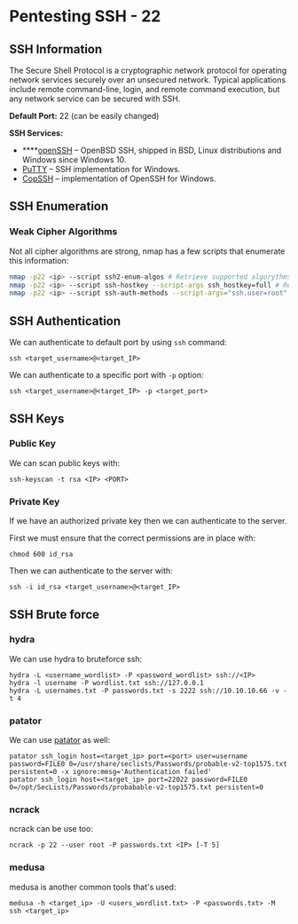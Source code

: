 # Pentesting SSH - 22

## SSH Information

The Secure Shell Protocol is a cryptographic network protocol for operating network services securely over an unsecured network. Typical applications include remote command-line, login, and remote command execution, but any network service can be secured with SSH.

**Default Port:** 22 \(can be easily changed\)

**SSH Services:**

* \*\*\*\*[openSSH](http://www.openssh.org/) – OpenBSD SSH, shipped in BSD, Linux distributions and Windows since Windows 10.
* [PuTTY](https://www.chiark.greenend.org.uk/~sgtatham/putty/) – SSH implementation for Windows.
* [CopSSH](https://www.itefix.net/copssh) – implementation of OpenSSH for Windows.

## SSH Enumeration

### Weak Cipher Algorithms

Not all cipher algorithms are strong, nmap has a few scripts that enumerate this information:

```bash
nmap -p22 <ip> --script ssh2-enum-algos # Retrieve supported algorythms 
nmap -p22 <ip> --script ssh-hostkey --script-args ssh_hostkey=full # Retrieve weak keys
nmap -p22 <ip> --script ssh-auth-methods --script-args="ssh.user=root" # Check authentication methods
```

## SSH Authentication

We can authenticate to default port by using `ssh` command:

```text
ssh <target_username>@<target_IP>
```

We can authenticate to a specific port with `-p` option:

```text
ssh <target_username>@<target_IP> -p <target_port>
```

## SSH Keys

### Public Key

We can scan public keys with:

```text
ssh-keyscan -t rsa <IP> <PORT>
```

### Private Key

If we have an authorized private key then we can authenticate to the server.

First we must ensure that the correct permissions are in place with:

```text
chmod 600 id_rsa
```

Then we can authenticate to the server with:

```
ssh -i id_rsa <target_username>@<target_IP>
```

## SSH Brute force

### hydra <a id="hydra"></a>

We can use hydra to bruteforce ssh:

```text
hydra -L <username_wordlist> -P <password_wordlist> ssh://<IP>
hydra -l username -P wordlist.txt ssh://127.0.0.1
hydra -L usernames.txt -P passwords.txt -s 2222 ssh://10.10.10.66 -v -t 4
```

### patator <a id="patator"></a>

We can use [patator](https://github.com/lanjelot/patator) as well:

```text
patator ssh_login host=<target_ip> port=<port> user=username password=FILE0 0=/usr/share/seclists/Passwords/probable-v2-top1575.txt persistent=0 -x ignore:mesg='Authentication failed'
patator ssh_login host=<target_ip> port=22022 password=FILE0 0=/opt/SecLists/Passwords/probabable-v2-top1575.txt persistent=0
```

### ncrack <a id="ncrack"></a>

ncrack can be use too:

```text
ncrack -p 22 --user root -P passwords.txt <IP> [-T 5]
```

### medusa <a id="medusa"></a>

medusa is another common tools that's used:

```text
medusa -h <target_ip> -U <users_wordlist.txt> -P <passwords.txt> -M ssh <target_ip>
```











